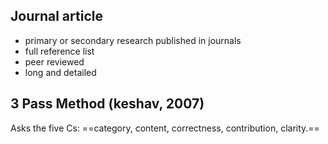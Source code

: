 ## Journal article 

- primary or secondary research published in journals
- full reference list 
- peer reviewed 
- long and detailed 

## 3 Pass Method (keshav, 2007)

Asks the five Cs: 
==category, content, correctness, contribution, clarity.==